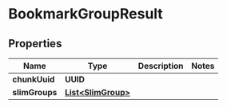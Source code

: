 

# BookmarkGroupResult


## Properties

| Name | Type | Description | Notes |
|------------ | ------------- | ------------- | -------------|
|**chunkUuid** | **UUID** |  |  |
|**slimGroups** | [**List&lt;SlimGroup&gt;**](SlimGroup.md) |  |  |



